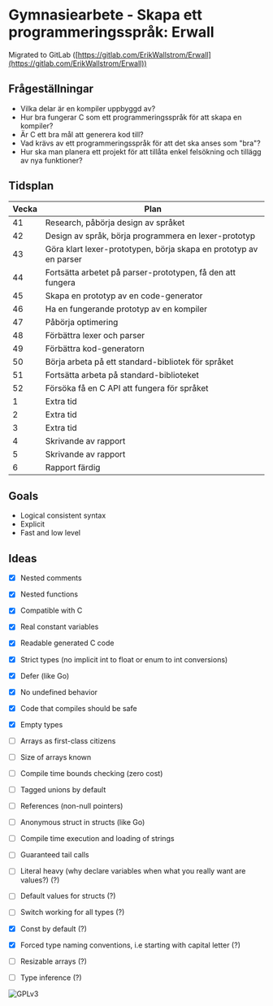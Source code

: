 # Gymnasiearbete - Skapa ett programmeringsspråk: Erwall

Migrated to GitLab ([https://gitlab.com/ErikWallstrom/Erwall](https://gitlab.com/ErikWallstrom/Erwall))

## Frågeställningar

* Vilka delar är en kompiler uppbyggd av?
* Hur bra fungerar C som ett programmeringsspråk för att skapa en kompiler?
* Är C ett bra mål att generera kod till?
* Vad krävs av ett programmeringsspråk för att det ska anses som "bra"?
* Hur ska man planera ett projekt för att tillåta enkel felsökning och tillägg \
  av nya funktioner?

## Tidsplan

| Vecka	| Plan																|
|-------|-------------------------------------------------------------------|
| 41	| Research, påbörja design av språket								|
| 42	| Design av språk, börja programmera en lexer-prototyp				| 
| 43	| Göra klart lexer-prototypen, börja skapa en prototyp av en parser	|
| 44	| Fortsätta arbetet på parser-prototypen, få den att fungera		|	
| 45	| Skapa en prototyp av en code-generator							|
| 46	| Ha en fungerande prototyp av en kompiler							|
| 47	| Påbörja optimering												|
| 48	| Förbättra lexer och parser										|
| 49	| Förbättra kod-generatorn											|
| 50	| Börja arbeta på ett standard-bibliotek för språket				|
| 51	| Fortsätta arbeta på standard-biblioteket							|
| 52	| Försöka få en C API att fungera för språket						|
| 1		| Extra tid															|
| 2     | Extra tid															|
| 3		| Extra tid															|
| 4		| Skrivande av rapport												|
| 5		| Skrivande av rapport												|
| 6		| Rapport färdig													|

## Goals

* Logical consistent syntax
* Explicit
* Fast and low level

## Ideas

* [x] Nested comments
* [x] Nested functions
* [x] Compatible with C
* [x] Real constant variables
* [x] Readable generated C code
* [x] Strict types (no implicit int to float or enum to int conversions)
* [x] Defer (like Go)
* [x] No undefined behavior
* [x] Code that compiles should be safe
* [x] Empty types
* [ ] Arrays as first-class citizens
* [ ] Size of arrays known
* [ ] Compile time bounds checking (zero cost)
* [ ] Tagged unions by default
* [ ] References (non-null pointers)
* [ ] Anonymous struct in structs (like Go)
* [ ] Compile time execution and loading of strings
* [ ] Guaranteed tail calls

* [ ] Literal heavy (why declare variables when what you really want are \
      values?) (?)
* [ ] Default values for structs (?)
* [ ] Switch working for all types (?)
* [x] Const by default (?)
* [x] Forced type naming conventions, i.e starting with capital letter (?)
* [ ] Resizable arrays (?)
* [ ] Type inference (?)

![](http://www.gnu.org/graphics/gplv3-127x51.png "GPLv3")
